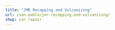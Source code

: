 ```yaml
---
title: "JMR Recapping and Vulcanizing"
url: /san-pablo/jmr-recapping-and-vulcanizing/
shop: car repair
---
```


